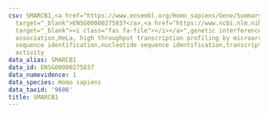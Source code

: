 ```yaml
---
csv: SMARCB1,<a href="https://www.ensembl.org/Homo_sapiens/Gene/Summary?db=core;g=ENSG00000275837"
  target="_blank">ENSG00000275837</a>,<a href="https://www.ncbi.nlm.nih.gov/pubmed/17216044"
  target="_blank"><i class="fas fa-file"></i></a>",genetic interference,functional
  association,HeLa, high throughput transcription profiling by microarray,nucleotide
  sequence identification,nucleotide sequence identification,transcriptional regulation,up-regulates
  activity
data_alias: SMARCB1
data_id: ENSG00000275837
data_numevidence: 1
data_species: Homo sapiens
data_taxid: '9606'
title: SMARCB1
---
```

